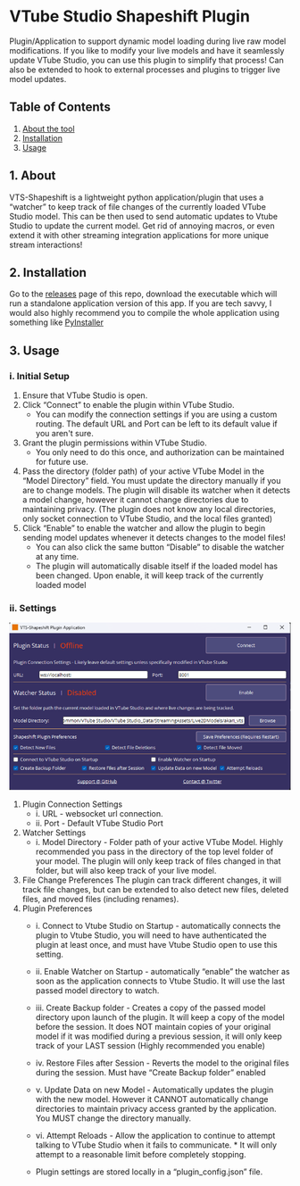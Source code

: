 # VTube Studio Shapeshift Plugin
Plugin/Application to support dynamic model loading during live raw model modifications.
If you like to modify your live models and have it seamlessly update VTube Studio, you can use this plugin to simplify that process!
Can also be extended to hook to external processes and plugins to trigger live model updates.

## Table of Contents
1. [About the tool](#about)
2. [Installation](#install)
3. [Usage](#use)

## 1. About <a name="about"></a>
VTS-Shapeshift is a lightweight python application/plugin that uses a “watcher” to keep track of file changes of the currently loaded VTube Studio model. This can be then used to send automatic updates to Vtube Studio to update the current model. Get rid of annoying macros, or even extend it with other streaming integration applications for more unique stream interactions!

## 2. Installation <a name="install"></a>
Go to the [releases](https://github.com/randypanopio/VTS-Shapeshift/releases/) page of this repo, download the executable which will run a standalone application version of this app. If you are tech savvy, I would also highly recommend you to compile the whole application using something like [PyInstaller](https://pyinstaller.org/en/stable/)

## 3. Usage <a name="use"></a>
### i. Initial Setup
   1. Ensure that VTube Studio is open.
   2. Click “Connect” to enable the plugin within VTube Studio.
      * You can modify the connection settings if you are using a custom routing. The default URL and Port can be left to its default value if you aren't sure.
   3. Grant the plugin permissions within VTube Studio.
      * You only need to do this once, and authorization can be maintained for future use.
   4. Pass the directory (folder path) of your active VTube Model in the “Model Directory” field. You must update the directory manually if you are to change models. The plugin will disable its watcher when it detects a model change, however it cannot change directories due to maintaining privacy. (The plugin does not know any local directories, only socket connection to VTube Studio, and the local files granted)
   5. Click “Enable” to enable the watcher and allow the plugin to begin sending model updates whenever it detects changes to the model files!
      * You can also click the same button “Disable” to disable the watcher at any time.
      * The plugin will automatically disable itself if the loaded model has been changed. Upon enable, it will keep track of the currently loaded model

### ii. Settings
![app](./files/images/app.png)
   1. Plugin Connection Settings
      * i. URL - websocket url connection.
      * ii. Port - Default VTube Studio Port
   2. Watcher Settings
      * i. Model Directory - Folder path of your active VTube Model. Highly recommended you pass in the directory of the top level folder of your model. The plugin will only keep track of files changed in that folder, but will also keep track of your live model.
   3. File Change Preferences
The plugin can track different changes, it will track file changes, but can be extended to also detect new files, deleted files, and moved files (including renames).
   4. Plugin Preferences
      * i. Connect to Vtube Studio on Startup - automatically connects the plugin to Vtube Studio, you will need to have authenticated the plugin at least once, and must have Vtube Studio open to use this setting.
      * ii. Enable Watcher on Startup - automatically “enable” the watcher as soon as the application connects to Vtube Studio. It will use the last passed model directory to watch.
      * iii. Create Backup folder - Creates a copy of the passed model directory upon launch of the plugin. It will keep a copy of the model before the session. It does NOT maintain copies of your original model if it was modified during a previous session, it will only keep track of your LAST session (Highly recommended you enable)
      * iv. Restore Files after Session - Reverts the model to the original files during the session. Must have “Create Backup folder” enabled
      * v. Update Data on new Model - Automatically updates the plugin with the new model. However it CANNOT automatically change directories to maintain privacy access granted by the application. You MUST change the directory manually.
      * vi. Attempt Reloads - Allow the application to continue to attempt talking to VTube Studio when it fails to communicate. * It will only attempt to a reasonable limit before completely stopping.

      * Plugin settings are stored locally in a “plugin_config.json” file.
